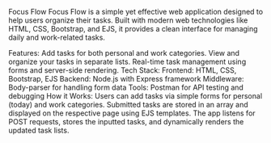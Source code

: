 Focus Flow
Focus Flow is a simple yet effective web application designed to help users organize their tasks. Built with modern web technologies like HTML, CSS, Bootstrap, and EJS, it provides a clean interface for managing daily and work-related tasks.

Features:
Add tasks for both personal and work categories.
View and organize your tasks in separate lists.
Real-time task management using forms and server-side rendering.
Tech Stack:
Frontend: HTML, CSS, Bootstrap, EJS
Backend: Node.js with Express framework
Middleware: Body-parser for handling form data
Tools: Postman for API testing and debugging
How it Works:
Users can add tasks via simple forms for personal (today) and work categories.
Submitted tasks are stored in an array and displayed on the respective page using EJS templates.
The app listens for POST requests, stores the inputted tasks, and dynamically renders the updated task lists.
